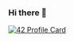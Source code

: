 ### Hi there 👋
[![42 Profile Card](https://1337-readme.vercel.app/api/profile?cursus=42&email=hide&login=amanar)](https://github.com/mohouyizme/1337-readme)
<!--[![42 Profile Card](https://1337-readme.vercel.app/api/profile?cursus=42&dark=true&email=hide&login=amanar)](https://github.com/mohouyizme/1337-readme)-->
<!--
**amanar-a/amanar-a** is a ✨ _special_ ✨ repository because its `README.md` (this file) appears on your GitHub profile.

Here are some ideas to get you started:

- 🔭 I’m currently working on ...
- 🌱 I’m currently learning ...
- 👯 I’m looking to collaborate on ...
- 🤔 I’m looking for help with ...
- 💬 Ask me about ...
- 📫 How to reach me: ...
- 😄 Pronouns: ...
- ⚡ Fun fact: ...
-->
